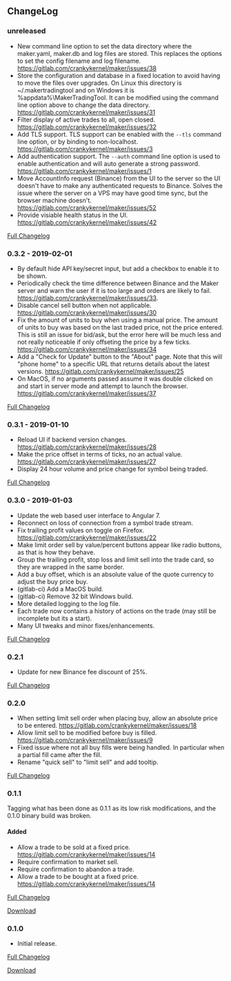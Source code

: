 ## ChangeLog

### unreleased
- New command line option to set the data directory where the
  maker.yaml, maker.db and log files are stored.  This replaces the
  options to set the config filename and log
  filename. https://gitlab.com/crankykernel/maker/issues/38
- Store the configuration and database in a fixed location to avoid
  having to move the files over upgrades. On Linux this directory is
  ~/.makertradingtool and on Windows it is
  %appdata%\MakerTradingTool. It can be modified using the command
  line option above to change the data
  directory. https://gitlab.com/crankykernel/maker/issues/31
- Filter display of active trades to all, open closed.
  https://gitlab.com/crankykernel/maker/issues/32
- Add TLS support. TLS support can be enabled with the `--tls` command
  line option, or by binding to non-localhost.
  https://gitlab.com/crankykernel/maker/issues/3
- Add authentication support. The `--auth` command line option is used
  to enable authentication and will auto generate a strong password.
  https://gitlab.com/crankykernel/maker/issues/1
- Move AccountInfo request (Binance) from the UI to the server so the
  UI doesn't have to make any authenticated requests to
  Binance. Solves the issue where the server on a VPS may have good
  time sync, but the browser machine
  doesn't. https://gitlab.com/crankykernel/maker/issues/52
- Provide visiable health status in the
  UI. https://gitlab.com/crankykernel/maker/issues/42

[Full Changelog](https://gitlab.com/crankykernel/maker/compare/0.3.2...master)

### 0.3.2 - 2019-02-01
- By default hide API key/secret input, but add a checkbox to enable
  it to be shown.
- Periodically check the time difference between Binance and the Maker
  server and warn the user if it is too large and orders are likely to
  fail. https://gitlab.com/crankykernel/maker/issues/33.
- Disable cancel sell button when not
  applicable. https://gitlab.com/crankykernel/maker/issues/30
- Fix the amount of units to buy when using a manual price. The amount
  of units to buy was based on the last traded price, not the price
  entered. This is still an issue for bid/ask, but the error here will
  be much less and not really noticeable if only offseting the price
  by a few ticks. https://gitlab.com/crankykernel/maker/issues/34
- Add a "Check for Update" button to the "About" page. Note that this
  will "phone home" to a specific URL that returns details about the
  latest versions. https://gitlab.com/crankykernel/maker/issues/25
- On MacOS, if no arguments passed assume it was double clicked on and
  start in server mode and attempt to launch the
  browser. https://gitlab.com/crankykernel/maker/issues/37

[Full Changelog](https://gitlab.com/crankykernel/maker/compare/0.3.1...0.3.2)

### 0.3.1 - 2019-01-10
- Reload UI if backend version
  changes. https://gitlab.com/crankykernel/maker/issues/28
- Make the price offset in terms of ticks, no an actual
  value. https://gitlab.com/crankykernel/maker/issues/27
- Display 24 hour volume and price change for symbol being traded.

[Full Changelog](https://gitlab.com/crankykernel/maker/compare/0.3.0...0.3.1)

### 0.3.0 - 2019-01-03
- Update the web based user interface to Angular 7.
- Reconnect on loss of connection from a symbol trade stream.
- Fix trailing profit values on toggle on
  Firefox. https://gitlab.com/crankykernel/maker/issues/22
- Make limit order sell by value/percent buttons appear like radio
  buttons, as that is how they behave.
- Group the trailing profit, stop loss and limit sell into the trade
  card, so they are wrapped in the same border.
- Add a buy offset, which is an absolute value of the quote currency
  to adjust the buy price buy.
- (gitlab-ci) Add a MacOS build.
- (gitlab-ci) Remove 32 bit Windows build.
- More detailed logging to the log file.
- Each trade now contains a history of actions on the trade (may still
  be incomplete but its a start).
- Many UI tweaks and minor fixes/enhancements.

[Full Changelog](https://gitlab.com/crankykernel/maker/compare/0.2.1...0.3.0)

### 0.2.1

- Update for new Binance fee discount of 25%.

[Full Changelog](https://gitlab.com/crankykernel/maker/compare/0.2.0...0.2.1)

### 0.2.0

- When setting limit sell order when placing buy, allow an absolute
  price to be entered. https://gitlab.com/crankykernel/maker/issues/18
- Allow limit sell to be modified before buy is
  filled. https://gitlab.com/crankykernel/maker/issues/9
- Fixed issue where not all buy fills were being handled. In
  particular when a partial fill came after the fill.
- Rename "quick sell" to "limit sell" and add tooltip.

[Full Changelog](https://gitlab.com/crankykernel/maker/compare/0.1.0...0.2.0)

### 0.1.1

Tagging what has been done as 0.1.1 as its low risk modifications, and
the 0.1.0 binary build was broken.

#### Added
- Allow a trade to be sold at a fixed
  price. https://gitlab.com/crankykernel/maker/issues/14
- Require confirmation to market sell.
- Require confirmation to abandon a trade.
- Allow a trade to be bought at a fixed
  price. https://gitlab.com/crankykernel/maker/issues/14

[Full Changelog](https://gitlab.com/crankykernel/maker/compare/0.1.0...master)

[Download](https://gitlab.com/crankykernel/maker/-/jobs/artifacts/master/browse?job=build)

### 0.1.0
- Initial release.

[Full Changelog](https://gitlab.com/crankykernel/maker/commits/0.1.0)

[Download](https://gitlab.com/crankykernel/maker/-/jobs/artifacts/0.1.0/browse?job=build)
